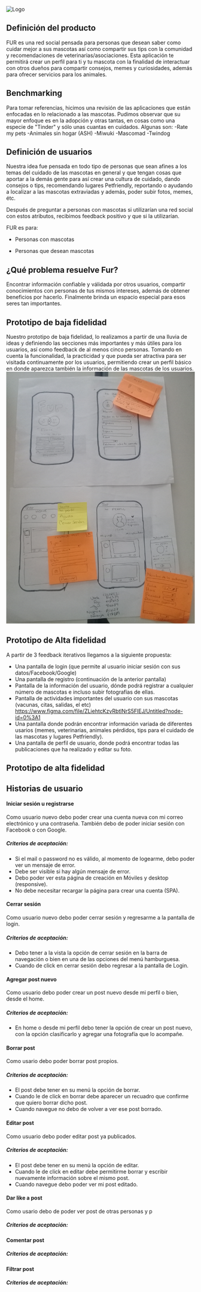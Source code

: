 ![Logo](https://github.com/IselaReyesPerdomo94/FUR-App/blob/master/src/img/fur-logo.png)

## Definición del producto

FUR es una red social pensada para personas que desean saber como cuidar mejor a sus mascotas así como compartir sus tips con la comunidad y recomendaciones de veterinarias/asociaciones. Esta aplicación te permitirá crear un perfil para ti y tu mascota con la finalidad de interactuar con otros dueños para compartir consejos, memes y curiosidades, además para ofrecer servicios para los animales.

## Benchmarking
Para tomar referencias, hicimos una revisión de las aplicaciones que están enfocadas en lo relacionado a las mascotas. Pudimos observar que su mayor enfoque es en la adopción y otras tantas, en cosas como una especie de "Tinder" y sólo unas cuantas en cuidados.
Algunas son:
-Rate my pets
-Animales sin hogar (ASH)
-Miwuki
-Mascomad
-Twindog


## Definición de usuarios
Nuestra idea fue pensada en todo tipo de personas que sean afines a los temas del cuidado de las mascotas en general y que tengan cosas que aportar a la demás gente para así crear una cultura de cuidado, dando consejos o tips, recomendando lugares Petfriendly, reportando o ayudando a localizar a las mascotas extraviadas y además, poder subir fotos, memes, étc.

Después de preguntar a personas con mascotas si utilizarían una red social con estos atributos, recibimos feedback positivo y que si la utilizarían.

FUR es para:
* Personas con mascotas

* Personas que desean mascotas

## ¿Qué problema resuelve Fur?
Encontrar información confiable y válidada por otros usuarios, compartir conocimientos con personas de tus mismos intereses, además de obtener beneficios por hacerlo. Finalmente brinda un espacio especial para esos seres tan importantes. 

## Prototipo de baja fidelidad
Nuestro prototipo de baja fidelidad, lo realizamos a partir de una lluvia de ideas y definiendo las secciones más importantes y más útiles para los usuarios, así como feedback de al menos cinco personas. Tomando en cuenta la funcionalidad, la practicidad y que pueda ser atractiva para ser visitada continuamente por los usuarios, permitiendo crear un perfil básico en donde aparezca también la información de las mascotas de los usuarios.
![prototipo](src/img/pro.jpg)

## Prototipo de Alta fidelidad
A partir de 3 feedback iterativos llegamos a la siguiente propuesta:
- Una pantalla de login (que permite al usuario iniciar sesión con sus datos/Facebook/Google)
- Una pantalla de registro (continuación de la anterior pantalla)
- Pantalla de la información del usuario, dónde podrá registrar a cualquier número de mascotas e incluso subir fotografías de ellas.
- Pantalla de actividades importantes del usuario con sus mascotas (vacunas, citas, salidas, el etc)
https://www.figma.com/file/ZLiehtcKzvRbtlNrS5FlEJ/Untitled?node-id=0%3A1
- Una pantalla donde podrán encontrar información variada de diferentes usarios (memes, veterinarias, animales pérdidos, tips para el cuidado de las mascotas y lugares Petfriendly).
- Una pantalla de perfil de usuario, donde podrá encontrar todas las publicaciones que ha realizado y editar su foto.

## Prototipo de alta fidelidad


## Historias de usuario

#### Iniciar sesión u registrarse

Como usuario nuevo debo poder crear una cuenta nueva con mi correo electrónico y una contraseña. También debo de poder iniciar sesión con Facebook o con Google.

##### Criterios de aceptación:

- Si el mail o password no es válido, al momento de logearme, debo poder ver un mensaje de error.
- Debe ser visible si hay algún mensaje de error.
- Debo poder ver esta página de creación en Móviles y desktop (responsive).
- No debe necesitar recargar la página para crear una cuenta (SPA).

#### Cerrar sesión

Como usuario nuevo debo poder cerrar sesión y regresarme a la pantalla de login.

##### Criterios de aceptación:
- Debo tener a la vista la opción de cerrar sesión en la barra de navegación o bien en una de las opciones del menú hamburguesa.
- Cuando de click en cerrar sesión debo regresar a la pantalla de Login.

#### Agregar post nuevo
Como usuario debo poder crear un post nuevo desde mi perfil o bien, desde el home.

##### Criterios de aceptación:
- En home o desde mi perfil debo tener la opción de crear un post nuevo, con la opción clasificarlo y agregar una fotografía que lo acompañe.
#### Borrar post
Como usario debo poder borrar post propios.

##### Criterios de aceptación:
- El post debe tener en su menú la opción de borrar.
- Cuando le de click en borrar debe aparecer un recuadro que confirme que quiero borrar dicho post.
- Cuando navegue no debo de volver a ver ese post borrado.
#### Editar post
Como usuario debo poder editar post ya publicados.

##### Criterios de aceptación:
- El post debe tener en su menú la opción de editar.
- Cuando le de click en editar debe permitirme borrar y escribir nuevamente información sobre el mismo post.
- Cuando navegue debo poder ver mi post editado.
#### Dar like a post
Como usario debo de poder ver post de otras personas y p

##### Criterios de aceptación:

#### Comentar post

##### Criterios de aceptación:
#### Filtrar post

##### Criterios de aceptación:

